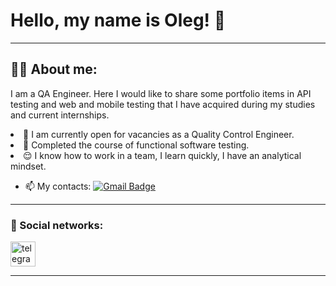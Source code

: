# Hello, my name is Oleg! 👋

---
## 👨‍💻 About me:

I am a QA Engineer. Here I would like to share some portfolio items in API testing and web and mobile testing that I have acquired during my studies and current internships.
<li> 🌱 I am currently open for vacancies as a Quality Control Engineer. </li>
<li> 📙 Completed the course of functional software testing. </li>
<li> 😌 I know how to work in a team, I learn quickly, I have an analytical mindset. </li>

- 📫 My contacts: [![Gmail Badge](https://img.shields.io/badge/-Gmail-red?style=flat&logo=Gmail&logoColor=white)](mailto:rusinoa@gmail.com)

---

### 🤝 Social networks:

  <div id="badges">
        <a href="https://t.me/olegru5in" target="_blank">
      <img src="https://cdn-icons-png.flaticon.com/512/2111/2111646.png" width="40" height="40" alt="telegram" />
    </a>
  </div>

---